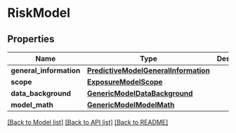 # RiskModel

## Properties
Name | Type | Description | Notes
------------ | ------------- | ------------- | -------------
**general_information** | [**PredictiveModelGeneralInformation**](PredictiveModelGeneralInformation.md) |  | [optional] 
**scope** | [**ExposureModelScope**](ExposureModelScope.md) |  | [optional] 
**data_background** | [**GenericModelDataBackground**](GenericModelDataBackground.md) |  | [optional] 
**model_math** | [**GenericModelModelMath**](GenericModelModelMath.md) |  | [optional] 

[[Back to Model list]](../README.md#documentation-for-models) [[Back to API list]](../README.md#documentation-for-api-endpoints) [[Back to README]](../README.md)

